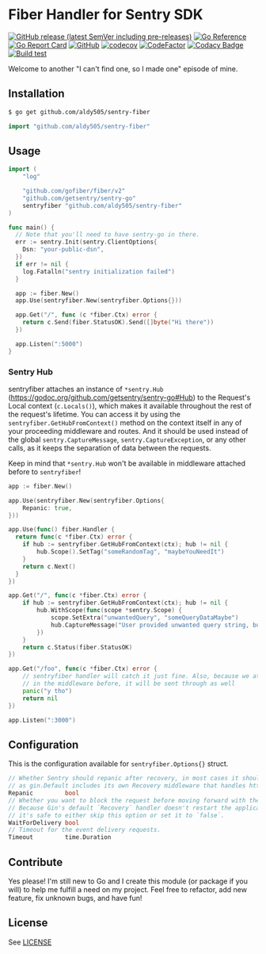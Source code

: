 # Fiber Handler for Sentry SDK

[![GitHub release (latest SemVer including pre-releases)](https://img.shields.io/github/v/release/aldy505/sentry-fiber?include_prereleases)](https://github.com/aldy505/sentry-fiber/releases) [![Go Reference](https://pkg.go.dev/badge/github.com/aldy505/sentry-fiber.svg)](https://pkg.go.dev/github.com/aldy505/sentry-fiber) [![Go Report Card](https://goreportcard.com/badge/github.com/aldy505/sentry-fiber)](https://goreportcard.com/report/github.com/aldy505/sentry-fiber) [![GitHub](https://img.shields.io/github/license/aldy505/sentry-fiber)](https://github.com/aldy505/sentry-fiber/blob/master/LICENSE) [![codecov](https://codecov.io/gh/aldy505/sentry-fiber/branch/master/graph/badge.svg?token=HUTQURBZ73)](https://codecov.io/gh/aldy505/sentry-fiber) [![CodeFactor](https://www.codefactor.io/repository/github/aldy505/sentry-fiber/badge)](https://www.codefactor.io/repository/github/aldy505/sentry-fiber) [![Codacy Badge](https://app.codacy.com/project/badge/Grade/16c40f49aabe4e89afea7c1e1d90a483)](https://www.codacy.com/gh/aldy505/sentry-fiber/dashboard?utm_source=github.com&amp;utm_medium=referral&amp;utm_content=aldy505/sentry-fiber&amp;utm_campaign=Badge_Grade) [![Build test](https://github.com/aldy505/sentry-fiber/actions/workflows/ci.yml/badge.svg)](https://github.com/aldy505/sentry-fiber/actions/workflows/ci.yml)

Welcome to another "I can't find one, so I made one" episode of mine. 

## Installation

```bash
$ go get github.com/aldy505/sentry-fiber
```
```go
import "github.com/aldy505/sentry-fiber"
```

## Usage

```go
import (
    "log"

    "github.com/gofiber/fiber/v2"
    "github.com/getsentry/sentry-go"
    sentryfiber "github.com/aldy505/sentry-fiber"
)

func main() {
  // Note that you'll need to have sentry-go in there.
  err := sentry.Init(sentry.ClientOptions{
    Dsn: "your-public-dsn",
  })
  if err != nil {
    log.Fatalln("sentry initialization failed")
  }

  app := fiber.New()
  app.Use(sentryfiber.New(sentryfiber.Options{}))

  app.Get("/", func (c *fiber.Ctx) error {
    return c.Send(fiber.StatusOK).Send([]byte("Hi there"))
  })

  app.Listen(":5000")
}
```

### Sentry Hub

sentryfiber attaches an instance of `*sentry.Hub` (https://godoc.org/github.com/getsentry/sentry-go#Hub) to the Request's Local context (`c.Locals()`), which makes it available throughout the rest of the request's lifetime.
You can access it by using the `sentryfiber.GetHubFromContext()` method on the context itself in any of your proceeding middleware and routes. 
And it should be used instead of the global `sentry.CaptureMessage`, `sentry.CaptureException`, or any other calls, as it keeps the separation of data between the requests.

Keep in mind that `*sentry.Hub` won't be available in middleware attached before to `sentryfiber`!

```go
app := fiber.New()

app.Use(sentryfiber.New(sentryfiber.Options{
    Repanic: true,
}))

app.Use(func() fiber.Handler {
  return func(c *fiber.Ctx) error {
    if hub := sentryfiber.GetHubFromContext(ctx); hub != nil {
        hub.Scope().SetTag("someRandomTag", "maybeYouNeedIt")
    }
    return c.Next()
  }
})

app.Get("/", func(c *fiber.Ctx) error {
    if hub := sentryfiber.GetHubFromContext(ctx); hub != nil {
        hub.WithScope(func(scope *sentry.Scope) {
            scope.SetExtra("unwantedQuery", "someQueryDataMaybe")
            hub.CaptureMessage("User provided unwanted query string, but we recovered just fine")
        })
    }
    return c.Status(fiber.StatusOK)
})

app.Get("/foo", func(c *fiber.Ctx) error {
    // sentryfiber handler will catch it just fine. Also, because we attached "someRandomTag"
    // in the middleware before, it will be sent through as well
    panic("y tho")
    return nil
})

app.Listen(":3000")
```


## Configuration

This is the configuration available for `sentryfiber.Options{}` struct.

```go
// Whether Sentry should repanic after recovery, in most cases it should be set to true,
// as gin.Default includes its own Recovery middleware that handles http responses.
Repanic         bool
// Whether you want to block the request before moving forward with the response.
// Because Gin's default `Recovery` handler doesn't restart the application,
// it's safe to either skip this option or set it to `false`.
WaitForDelivery bool
// Timeout for the event delivery requests.
Timeout         time.Duration
```

## Contribute

Yes please! I'm still new to Go and I create this module (or package if you will) to help me fulfill a need on my project. Feel free to refactor, add new feature, fix unknown bugs, and have fun!

## License

See [LICENSE](./LICENSE)